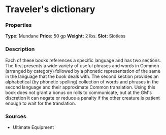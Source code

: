 ﻿---
Title: "Traveler's dictionary"
Type: "Mundane"
Price: "50 gp"
Weight: "2 lbs."
Slot: "Slotless"
Description: |
  "Each of these books references a specific language and has two sections. The first presents a wide variety of useful phrases and words in Common (arranged by category) followed by a phonetic representation of the same in the language that the book deals with. The second section provides an alphabetical (by phonetic spelling) collection of words and phrases in the second language and their approximate Common translation. Using this book does not grant a bonus on rolls to communicate, but at the GM's discretion it can negate or reduce a penalty if the other creature is patient enough to wait for the translation."
Sources: "['Ultimate Equipment']"
---

# Traveler's dictionary

### Properties

**Type:** Mundane **Price:** 50 gp **Weight:** 2 lbs. **Slot:** Slotless

### Description

Each of these books references a specific language and has two sections. The first presents a wide variety of useful phrases and words in Common (arranged by category) followed by a phonetic representation of the same in the language that the book deals with. The second section provides an alphabetical (by phonetic spelling) collection of words and phrases in the second language and their approximate Common translation. Using this book does not grant a bonus on rolls to communicate, but at the GM's discretion it can negate or reduce a penalty if the other creature is patient enough to wait for the translation.

### Sources

* Ultimate Equipment
